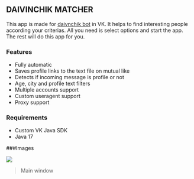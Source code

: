 ## DAIVINCHIK MATCHER

This app is made for [daivnchik bot](https://vk.com/dayvinchik "daivnchik bot") in VK. It helps to find interesting people according your criterias. All you need is select options and start the app. The rest will do this app for you.

### Features
- Fully automatic
- Saves profile links to the text file on mutual like
- Detects if incoming message is profile or not
- Age, city and profile text filters
- Multiple accounts support
- Custom useragent support
- Proxy support

### Requirements
- Custom VK Java  SDK 
- Java 17



###Images

![](https://)

> Main window

